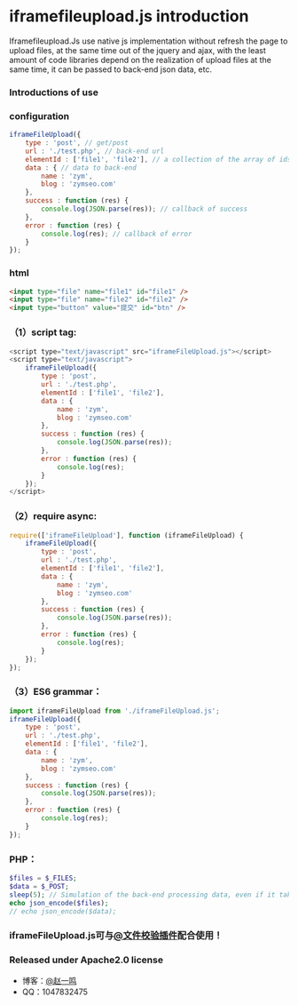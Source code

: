 # iframefileupload.js introduction

Iframefileupload.Js use native js implementation without refresh the page to upload files, at the same time out of the jquery and ajax, with the least amount of code libraries depend on the realization of upload files at the same time, it can be passed to back-end json data, etc.

### Introductions of use

### configuration
``` javascript
iframeFileUpload({
	type : 'post', // get/post
	url : './test.php', // back-end url
	elementId : ['file1', 'file2'], // a collection of the array of ids
	data : { // data to back-end
		name : 'zym',
		blog : 'zymseo.com'
	},
	success : function (res) {
		console.log(JSON.parse(res)); // callback of success
	},
	error : function (res) {
		console.log(res); // callback of error
	}
});
```

### html

``` html
<input type="file" name="file1" id="file1" />
<input type="file" name="file2" id="file2" />
<input type="button" value="提交" id="btn" />
```

### （1）script tag:

``` javascript
<script type="text/javascript" src="iframeFileUpload.js"></script>
<script type="text/javascript">
	iframeFileUpload({
		type : 'post',
		url : './test.php',
		elementId : ['file1', 'file2'],
		data : {
			name : 'zym',
			blog : 'zymseo.com'
		},
		success : function (res) {
			console.log(JSON.parse(res));
		},
		error : function (res) {
			console.log(res);
		}
	});
</script>
```
### （2）require async:
``` javascript
require(['iframeFileUpload'], function (iframeFileUpload) {
	iframeFileUpload({
		type : 'post',
		url : './test.php',
		elementId : ['file1', 'file2'],
		data : {
			name : 'zym',
			blog : 'zymseo.com'
		},
		success : function (res) {
			console.log(JSON.parse(res));
		},
		error : function (res) {
			console.log(res);
		}
	});
});
```
### （3）ES6 grammar：
``` javascript
import iframeFileUpload from './iframeFileUpload.js';
iframeFileUpload({
	type : 'post',
	url : './test.php',
	elementId : ['file1', 'file2'],
	data : {
		name : 'zym',
		blog : 'zymseo.com'
	},
	success : function (res) {
		console.log(JSON.parse(res));
	},
	error : function (res) {
		console.log(res);
	}
});
```
### PHP：
``` php
$files = $_FILES;
$data = $_POST;
sleep(5); // Simulation of the back-end processing data, even if it takes a long time, ensures that the front end can receive normal return values.
echo json_encode($files); 
// echo json_encode($data); 
```
### iframeFileUpload.js可与[@文件校验插件](https://github.com/zymseo/validateFileUpload)配合使用！
### Released under Apache2.0 license
- 博客：[@赵一鸣](http://www.zymseo.com)
- QQ：1047832475